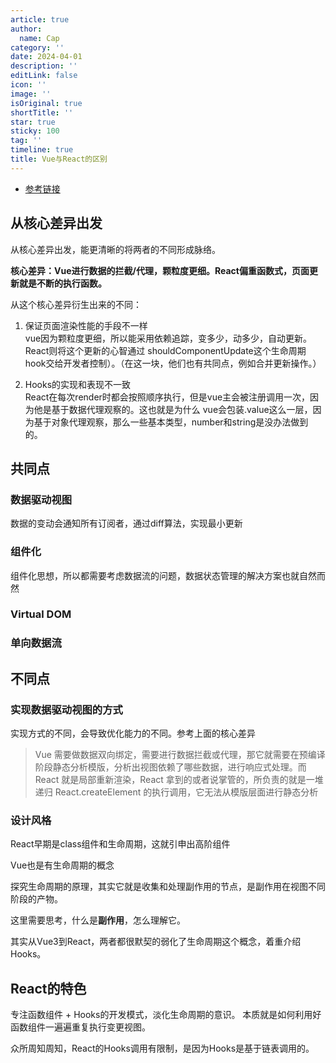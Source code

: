 ```yaml
---
article: true
author:
  name: Cap
category: ''
date: 2024-04-01
description: ''
editLink: false
icon: ''
image: ''
isOriginal: true
shortTitle: ''
star: true
sticky: 100
tag: ''
timeline: true
title: Vue与React的区别
---
```



- [参考链接](https://mp.weixin.qq.com/s/6QTdeM2l1htofCnKLZS6yw)

## 从核心差异出发

从核心差异出发，能更清晰的将两者的不同形成脉络。

**核心差异：Vue进行数据的拦截/代理，颗粒度更细。React偏重函数式，页面更新就是不断的执行函数。**

从这个核心差异衍生出来的不同：

1. 保证页面渲染性能的手段不一样  
  vue因为颗粒度更细，所以能采用依赖追踪，变多少，动多少，自动更新。React则将这个更新的心智通过
  shouldComponentUpdate这个生命周期hook交给开发者控制）。（在这一块，他们也有共同点，例如合并更新操作。）

2. Hooks的实现和表现不一致  
  React在每次render时都会按照顺序执行，但是vue主会被注册调用一次，因为他是基于数据代理观察的。这也就是为什么
  vue会包装.value这么一层，因为基于对象代理观察，那么一些基本类型，number和string是没办法做到的。

## 共同点

### 数据驱动视图

数据的变动会通知所有订阅者，通过diff算法，实现最小更新

### 组件化

组件化思想，所以都需要考虑数据流的问题，数据状态管理的解决方案也就自然而然

### Virtual DOM

### 单向数据流

## 不同点

### 实现数据驱动视图的方式

实现方式的不同，会导致优化能力的不同。参考上面的核心差异

> Vue 需要做数据双向绑定，需要进行数据拦截或代理，那它就需要在预编译阶段静态分析模版，分析出视图依赖了哪些数据，进行响应式处理。而 React 就是局部重新渲染，React 拿到的或者说掌管的，所负责的就是一堆递归 React.createElement 的执行调用，它无法从模版层面进行静态分析

### 设计风格

React早期是class组件和生命周期，这就引申出高阶组件

Vue也是有生命周期的概念

探究生命周期的原理，其实它就是收集和处理副作用的节点，是副作用在视图不同阶段的产物。

这里需要思考，什么是**副作用**，怎么理解它。

其实从Vue3到React，两者都很默契的弱化了生命周期这个概念，着重介绍Hooks。

## React的特色

专注函数组件 + Hooks的开发模式，淡化生命周期的意识。
本质就是如何利用好函数组件一遍遍重复执行变更视图。

众所周知周知，React的Hooks调用有限制，是因为Hooks是基于链表调用的。
